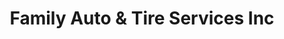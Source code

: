 ---
title: "Family Auto & Tire Services Inc"
url: /newton-grove/family-auto-und-tire-services-inc/
shop: Reifen
---